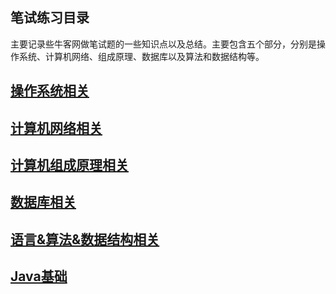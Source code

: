 ## 笔试练习目录

主要记录些牛客网做笔试题的一些知识点以及总结。主要包含五个部分，分别是操作系统、计算机网络、组成原理、数据库以及算法和数据结构等。

## [操作系统相关](./note/操作系统相关.md)

## [计算机网络相关](./计算机网络相关.md)

## [计算机组成原理相关](./note/计算机组成原理相关.md)

## [数据库相关](./note/数据库相关.md)

## [语言&算法&数据结构相关](./note/语言&算法&数据结构相关.md)

## [Java基础](./note/JAVA基础.md)

